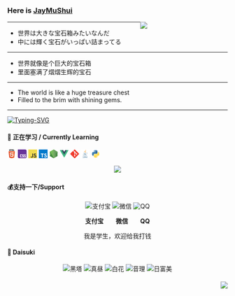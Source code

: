 ### Here is [JayMuShui](https://jaymushui.github.io)


<img align="right" width="200" src="https://cloudflare-imgbed-telegraph.pages.dev/file/MTYW_Nobi_With_Mu_20250514.webp">

---

- 世界は大きな宝石箱みたいなんだ
- 中には輝く宝石がいっぱい詰まってる

---

- 世界就像是个巨大的宝石箱
- 里面塞满了熠熠生辉的宝石

---

- The world is like a huge treasure chest
- Filled to the brim with shining gems.

---

[![Typing-SVG](https://readme-typing-svg.demolab.com?font=Kiwi+Maru&size=18&pause=1000&color=FF7C29&center=true&vCenter=true&width=435&lines=%C3%89tude+pour+les+petites+dreamland.;%E6%9B%B8%E6%88%BF%E8%80%85%EF%BC%8C%E5%A4%A2%E4%B9%8B%E9%8D%9B%E5%9D%8A%E4%B9%9F%E3%80%82%E5%AD%97%E7%B4%99%E7%82%BA%E8%96%AA%EF%BC%8C%E5%BF%83%E7%84%B0%E9%91%84%E5%BD%A2%E3%80%82)](https://git.io/typing-svg)

#### 🌱 正在学习 / Currently Learning

<code><img height="20" src="https://raw.githubusercontent.com/github/explore/80688e429a7d4ef2fca1e82350fe8e3517d3494d/topics/html/html.png" alt="HTML" /></code>
<code><img height="20" src="https://raw.githubusercontent.com/github/explore/80688e429a7d4ef2fca1e82350fe8e3517d3494d/topics/css/css.png" alt="CSS" /></code>
<code><img height="20" src="https://raw.githubusercontent.com/github/explore/80688e429a7d4ef2fca1e82350fe8e3517d3494d/topics/javascript/javascript.png" alt="JavaScript" /></code>
<code><img height="20" src="https://raw.githubusercontent.com/github/explore/80688e429a7d4ef2fca1e82350fe8e3517d3494d/topics/typescript/typescript.png" alt="TypeScript" /></code>
<code><img height="20" src="https://raw.githubusercontent.com/github/explore/80688e429a7d4ef2fca1e82350fe8e3517d3494d/topics/nodejs/nodejs.png" alt="Node.js" /></code>
<code><img height="20" src="https://raw.githubusercontent.com/github/explore/80688e429a7d4ef2fca1e82350fe8e3517d3494d/topics/vue/vue.png" alt="Vue" /></code>
<code><img height="20" src="https://raw.githubusercontent.com/github/explore/80688e429a7d4ef2fca1e82350fe8e3517d3494d/topics/git/git.png" alt="Git" /></code>
<code><img height="20" src="https://raw.githubusercontent.com/github/explore/80688e429a7d4ef2fca1e82350fe8e3517d3494d/topics/java/java.png" alt="Java" /></code>
<code><img height="20" src="https://raw.githubusercontent.com/github/explore/80688e429a7d4ef2fca1e82350fe8e3517d3494d/topics/python/python.png" alt="Python" /></code>

<p align="center">
    <img width="450" src="https://github-readme-stats.vercel.app/api?username=JayMuShui&show_icons=true&icon_color=0078e7&title_color=0078e7&include_all_commits=true"/> 
</p>


#### 💰支持一下/Support

<p align="center">
  <img src="https://cloudflare-imgbed-telegraph.pages.dev/file/AliPayQRCode_Mu.webp" alt="支付宝" width="120"/>
  <img src="https://cloudflare-imgbed-telegraph.pages.dev/file/WexinRewardCode_Mu.webp" alt="微信" width="120"/>
  <img src="https://cloudflare-imgbed-telegraph.pages.dev/file/QQPayQRCode_Mu.webp" alt="QQ" width="120"/>
</p>

<p align="center">
  <b>支付宝</b>　　<b>微信</b>　　<b>QQ</b>
</p>

<p align="center">
  我是学生，欢迎给我打钱
</p>

#### 🩷 Daisuki

<p align="center">
  <img src="https://cloudflare-imgbed-telegraph.pages.dev/file/1743088549804_Herta.webp" alt="黑塔" width="120"/>
  <img src="https://cloudflare-imgbed-telegraph.pages.dev/file/1743088553964_Shiina%20Mahiru.webp" alt="真昼" width="90"/>
  <img src="https://cloudflare-imgbed-telegraph.pages.dev/file/1743088546777_Shirobana.webp" alt="白花" width="120"/>
  <img src="https://cloudflare-imgbed-telegraph.pages.dev/file/1743088548096_Kazamata%20Neri.webp" alt="音理" width="120"/>
  <img src="https://cloudflare-imgbed-telegraph.pages.dev/file/1743088515621_Ajitani%20Hifumi.webp" alt="日富美" width="120"/>
</p>

#### 
<p align="right">
    <img width="100" src="https://cloudflare-imgbed-telegraph.pages.dev/file/MuLogo_v3.webp"/> 
</p>


